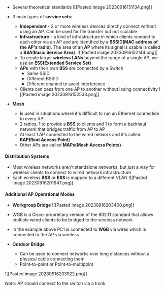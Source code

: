 - Several theoretical standards
![[Pasted image 20230916151134.png]]

- 3 main types of **service sets**:
	- **Independent** - 2 or more wireless devices  directly connect without using an AP. Can be used for file transfer but not scalable
	- **Infrastructure** - a kind of infrastructure in which clients connect to each other via an AP and are identified by a **BSSID(MAC address of the AP's radio)**. The area of an **AP** where its signal is usable is called a **BSA(Basic Service Area)**.
![[Pasted image 20230916152144.png]]
	- To create larger **wireless LANs** beyond the range of a single AP, we use an **ESS(Extended Service Set)**
	- **APs** with their own **BSS** are connected by a Switch
		- Same SSID
		- Different BSSID
		- Different channel to avoid interference
	- Clients can pass from one AP to another without losing connectivity
![[Pasted image 20230916152533.png]]


- **Mesh**
	- Is used in situations where it's difficult to run an Ethernet connection to every AP
	- 2 radios, 1 to provide a **BSS** to clients and 1 to form a backhaul network that bridges traffic from AP to AP
	- At least 1 AP connected to the wired network and it's called **RAP(Root Access Point)**
	- Other APs are called **MAPs(Mesh Access Points)**

#### Distribution Systems

- Most wireless networks aren't standalone networks, but just a way for wireless clients to connect to wired network infrastructure 
- Each wireless **BSS** or **ESS** is mapped to a different VLAN
![[Pasted image 20230916201947.png]]


#### Additional AP Operational Modes

- **Workgroup Bridge**
![[Pasted image 20230916203400.png]]
- WGB is a Cisco-proprietary version of the 802.11 standard that allows multiple wired clients to be bridged to the wireless network
- In the example above PC1 is connected to **WGB** via wires which is connected to the AP via wireless


- **Outdoor Bridge**
	- Can be used to connect networks over long distances without a physical cable connecting them
	- Point-to-point or Point-to-multipoint

![[Pasted image 20230916203922.png]]


*Note*: AP should connect to the switch via a trunk